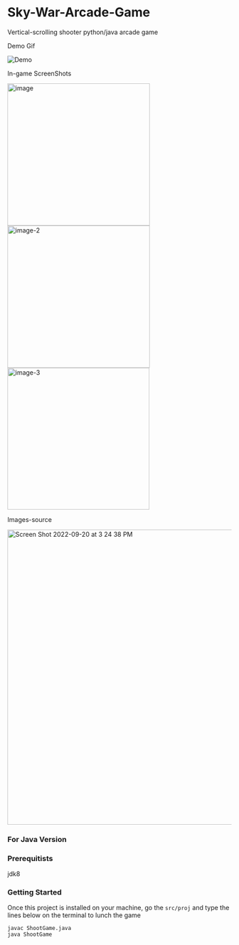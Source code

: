 # Sky-War-Arcade-Game
Vertical-scrolling shooter python/java arcade game

Demo Gif

![Demo](https://user-images.githubusercontent.com/34080792/191701422-256dc78a-0a17-46ad-abfd-6819fd9c32c4.gif)

In-game ScreenShots

<img width="320" alt="image" src="https://user-images.githubusercontent.com/34080792/191196866-0ec8008b-c2bf-49c6-b7f5-b112cbda0441.png">
<img width="320" alt="image-2" src="https://user-images.githubusercontent.com/34080792/191196878-76357784-e191-4ad7-afb2-5fc8856b6941.png">
<img width="319" alt="image-3" src="https://user-images.githubusercontent.com/34080792/191196892-230f0e6d-bb85-4736-a4d0-b427553300aa.png">

Images-source

<img width="664" alt="Screen Shot 2022-09-20 at 3 24 38 PM" src="https://user-images.githubusercontent.com/34080792/191195978-769e6b8d-9fcc-4f8b-b215-4aa4f7177f99.png">


### For Java Version ###
 
### Prerequitists ###
jdk8

### Getting Started ###
Once this project is installed on your machine, go the ```src/proj``` and type the lines below on the terminal to lunch the game
    
    javac ShootGame.java
    java ShootGame
